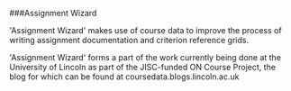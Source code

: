 ###Assignment Wizard

'Assignment Wizard' makes use of course data to improve the process of writing assignment documentation and criterion reference grids.

'Assignment Wizard' forms a part of the work currently being done at the University of Lincoln as part of the JISC-funded ON Course Project, the blog for which can be found at coursedata.blogs.lincoln.ac.uk